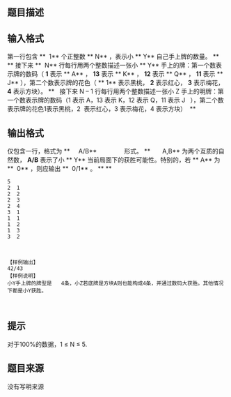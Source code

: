 


## 题目描述
## 输入格式
第一行包含 **  1**  个正整数 ** N** ，表示小 ** Y**  自己手上牌的数量。 ** ** 
接下来 **  N**  行每行用两个整数描述一张小 ** Y**  手上的牌：第一个数表示牌的数码（ **1**  表示 ** A** ， **13**  表示 ** K** ， **12**  表示 ** Q** ， **11**  表示 ** J** ），第二个数表示牌的花色（ ** 1** 表示黑桃， **2**  表示红心， **3**  表示梅花， **4**  表示方块）。 **   接下来 N – 1 行每行用两个整数描述一张小 Z 手上的明牌：第一个数表示牌的数码（1 表示 A，13 表示 K，12 表示 Q，11 表示 J   ），第二个数表示牌的花色1表示黑桃，2  表示红心，3 表示梅花，4 表示方块）  ** 
## 输出格式
仅包含一行，格式为 **     A/B**                形式。 **       A,B**  为两个互质的自然数， **A/B**  表示了小 ** Y**  当前局面下的获胜可能性。特别的，若 ** A**  为 **  0** ，则应输出  **  0/1** 。 ** ** 

```input1
5 
2  1
2  2
2  3
2  4
3  1
1  1
1  2
1  3
3  2


```
```output1
 
【样例输出】 
42/43 
【样例说明】 
小Y手上牌的牌型是	4条，小Z若底牌是方块A则也能构成4条，并通过数码大获胜。其他情况下都是小Y获胜。 
 
 
```

## 提示
对于100%的数据，1 ≤ N ≤ 5. 
## 题目来源
没有写明来源


